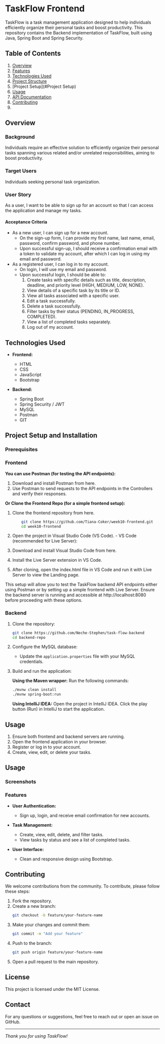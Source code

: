 # TaskFlow Frontend

TaskFlow is a task management application designed to help individuals efficiently organize their personal tasks and boost productivity. This repository contains the Backend implementation of TaskFlow, built using Java, Spring Boot and Spring Security. 


## Table of Contents
1. [Overview](#overview)
2. [Features](#features)
2. [Technologies Used](#tech-stack)
3. [Project Structure](#project-structure)
4. [Project Setup](#Project Setup)
5. [Usage](#usage)
6. [API Documentation](#api-documentation)
7. [Contributing](#contributing)
8.

## Overview

### Background
Individuals require an effective solution to efficiently organize their personal tasks spanning various related and/or unrelated responsibilities, aiming to boost productivity.

### Target Users
Individuals seeking personal task organization.

### User Story
As a user, I want to be able to sign up for an account so that I can access the application and manage my tasks.

#### Acceptance Criteria
- As a new user, I can sign up for a new account.
    - On the sign-up form, I can provide my first name, last name, email, password, confirm password, and phone number.
    - Upon successful sign-up, I should receive a confirmation email with a token to validate my account, after which I can log in using my email and password.
- As a registered user, I can log in to my account.
    - On login, I will use my email and password.
    - Upon successful login, I should be able to:
        1. Create tasks with specific details such as title, description, deadline, and priority level (HIGH, MEDIUM, LOW, NONE).
        2. View details of a specific task by its title or ID.
        3. View all tasks associated with a specific user.
        4. Edit a task successfully.
        5. Delete a task successfully.
        6. Filter tasks by their status (PENDING, IN_PROGRESS, COMPLETED).
        7. View a list of completed tasks separately.
        8. Log out of my account.

## Technologies Used

- **Frontend:**
    - HTML
    - CSS
    - JavaScript
    - Bootstrap

- **Backend:**
    - Spring Boot
    - Spring Security / JWT
    - MySQL
    - Postman
    - GIT

## Project Setup and Installation

### Prerequisites

### Frontend

**You can use Postman (for testing the API endpoints):**
1. Download and install Postman from here.
2. Use Postman to send requests to the API endpoints in the Controllers and verify their responses.

**Or Clone the Frontend Repo (for a simple frontend setup):**
1. Clone the frontend repository from here.
    ``` sh
        git clone https://github.com/Tiana-Coker/week10-frontend.git
        cd week10-frontend 
   ```

2. Open the project in Visual Studio Code (VS Code). - VS Code (recommended for Live Server):
3. Download and install Visual Studio Code from here. 
4. Install the Live Server extension in VS Code. 
5. After cloning, open the index.html file in VS Code and run it with Live Server to view the Landing page.

This setup will allow you to test the TaskFlow backend API endpoints either using Postman or by setting up a simple frontend with Live Server. Ensure the backend server is running and accessible at http://localhost:8080 before proceeding with these options.


### Backend
1. Clone the repository:
    ```bash
    git clone https://github.com/Neche-Stephen/task-flow-backend
    cd backend-repo
    ```

2. Configure the MySQL database:
    - Update the `application.properties` file with your MySQL credentials.

3. Build and run the application:

   **Using the Maven wrapper:**
   Run the following commands:
    ```bash
   ./mvnw clean install
   ./mvnw spring-boot:run
   ```

   **Using IntelliJ IDEA:**
   Open the project in IntelliJ IDEA.
   Click the play button (Run) in IntelliJ to start the application.


## Usage
1. Ensure both frontend and backend servers are running.
2. Open the frontend application in your browser.
3. Register or log in to your account.
4. Create, view, edit, or delete your tasks.

## Usage

### Screenshots

### Features

- **User Authentication:**
    - Sign up, login, and receive email confirmation for new accounts.

- **Task Management:**
    - Create, view, edit, delete, and filter tasks.
    - View tasks by status and see a list of completed tasks.

- **User Interface:**
    - Clean and responsive design using Bootstrap.

## Contributing

We welcome contributions from the community. To contribute, please follow these steps:

1. Fork the repository.
2. Create a new branch:
    ```sh
    git checkout -b feature/your-feature-name
    ```
3. Make your changes and commit them:
    ```sh
    git commit -m "Add your feature"
    ```
4. Push to the branch:
    ```sh
    git push origin feature/your-feature-name
    ```
5. Open a pull request to the main repository.

## License

This project is licensed under the MIT License.

## Contact

For any questions or suggestions, feel free to reach out or open an issue on GitHub.

---

_Thank you for using TaskFlow!_
